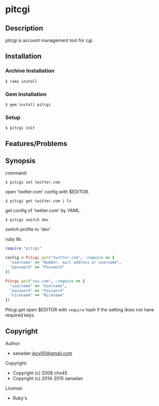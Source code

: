 # pitcgi


## Description

pitcgi is account management tool for cgi.


## Installation

### Archive Installation

    $ rake install


### Gem Installation

    $ gem install pitcgi


### Setup

    $ pitcgi init


## Features/Problems


## Synopsis

command:

    $ pitcgi set twitter.com

open 'twitter.com' config with $EDITOR.

    $ pitcgi get twitter.com | lv

get config of 'twitter.com' by YAML.

    $ pitcgi switch dev

switch profile to 'dev'


ruby lib.
```ruby
require "pitcgi"

config = Pitcgi.get("twitter.com", :require => {
  "username" => "Number, mail address or username",
  "password" => "Password"
})

Pitcgi.get("vox.com", :require => {
  "username" => "Username",
  "password" => "Password"
  "nickname" => "Nickname"
})
```
Pitcgi.get open $EDITOR with `require` hash if the setting does not have
required keys.


## Copyright

Author:

* sanadan <jecy00@gmail.com>

Copyright:

* Copyright (c) 2008 cho45
* Copyright (c) 2014-2015 sanadan

License:

* Ruby's

